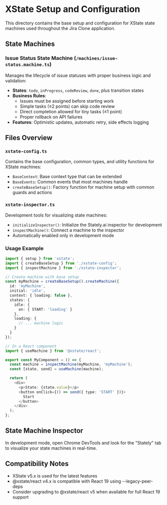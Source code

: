 # XState Setup and Configuration

This directory contains the base setup and configuration for XState state machines used throughout the Jira Clone application.

## State Machines

### Issue Status State Machine (`/machines/issue-status.machine.ts`)

Manages the lifecycle of issue statuses with proper business logic and validation:

- **States**: `todo`, `inProgress`, `codeReview`, `done`, plus transition states
- **Business Rules**:
  - Issues must be assigned before starting work
  - Simple tasks (≤2 points) can skip code review
  - Direct completion allowed for tiny tasks (≤1 point)
  - Proper rollback on API failures
- **Features**: Optimistic updates, automatic retry, side effects logging

## Files Overview

### `xstate-config.ts`
Contains the base configuration, common types, and utility functions for XState machines:
- `BaseContext`: Base context type that can be extended
- `BaseEvents`: Common events that most machines handle
- `createBaseSetup()`: Factory function for machine setup with common guards and actions

### `xstate-inspector.ts`
Development tools for visualizing state machines:
- `initializeInspector()`: Initialize the Stately.ai inspector for development
- `inspectMachine()`: Connect a machine to the inspector
- Automatically enabled only in development mode

### Usage Example

```typescript
import { setup } from 'xstate';
import { createBaseSetup } from './xstate-config';
import { inspectMachine } from './xstate-inspector';

// Create machine with base setup
const myMachine = createBaseSetup().createMachine({
  id: 'myMachine',
  initial: 'idle',
  context: { loading: false },
  states: {
    idle: {
      on: { START: 'loading' }
    },
    loading: {
      // ... machine logic
    }
  }
});

// In a React component
import { useMachine } from '@xstate/react';

export const MyComponent = () => {
  const machine = inspectMachine(myMachine, 'myMachine');
  const [state, send] = useMachine(machine);

  return (
    <div>
      <p>State: {state.value}</p>
      <button onClick={() => send({ type: 'START' })}>
        Start
      </button>
    </div>
  );
};
```

## State Machine Inspector

In development mode, open Chrome DevTools and look for the "Stately" tab to visualize your state machines in real-time.

## Compatibility Notes

- XState v5.x is used for the latest features
- @xstate/react v4.x is compatible with React 19 using --legacy-peer-deps
- Consider upgrading to @xstate/react v5 when available for full React 19 support